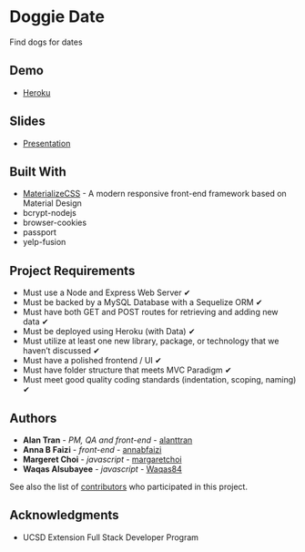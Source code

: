 # Doggie Date

Find dogs for dates

## Demo

* [Heroku](https://dashboard.heroku.com/apps/doggie-dates)

## Slides

* [Presentation](https://docs.google.com/presentation/d/19BC6MmoTYDu3UzQTWq2tMRpb-Wau4-mkNz0OpUJQKQk/edit#slide=id.p)

## Built With

* [MaterializeCSS](http://materializecss.com/) - A modern responsive front-end framework based on Material Design
* bcrypt-nodejs
* browser-cookies
* passport
* yelp-fusion

## Project Requirements

* Must use a Node and Express Web Server ✔
* Must be backed by a MySQL Database with a Sequelize ORM ✔
* Must have both GET and POST routes for retrieving and adding new data ✔
* Must be deployed using Heroku (with Data) ✔
* Must utilize at least one new library, package, or technology that we haven’t discussed ✔
* Must have a polished frontend / UI ✔
* Must have folder structure that meets MVC Paradigm ✔
* Must meet good quality coding standards (indentation, scoping, naming) ✔

## Authors

* **Alan Tran** - *PM, QA and front-end* - [alanttran](https://github.com/alanttran)
* **Anna B Faizi** - *front-end* - [annabfaizi](https://github.com/annabfaizi)
* **Margeret Choi** - *javascript* - [margaretchoi](https://github.com/margaretchoi)
* **Waqas Alsubayee** - *javascript* - [Waqas84](https://github.com/Waqas84)

See also the list of [contributors](https://github.com/alanttran/JobBnB/graphs/contributors) who participated in this project.

## Acknowledgments

* UCSD Extension Full Stack Developer Program 
